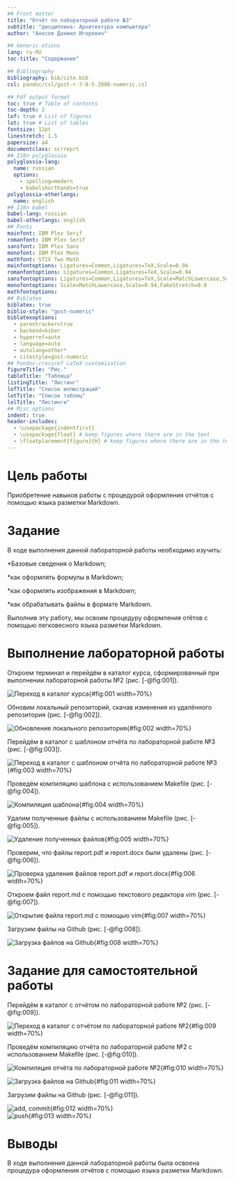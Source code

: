 ```yaml
---
## Front matter
title: "Отчёт по лабораторной работе №3"
subtitle: "дисциплина: Архитектура компьютера"
author: "Аносов Даниил Игоревич"

## Generic otions
lang: ru-RU
toc-title: "Содержание"

## Bibliography
bibliography: bib/cite.bib
csl: pandoc/csl/gost-r-7-0-5-2008-numeric.csl

## Pdf output format
toc: true # Table of contents
toc-depth: 2
lof: true # List of figures
lot: true # List of tables
fontsize: 12pt
linestretch: 1.5
papersize: a4
documentclass: scrreprt
## I18n polyglossia
polyglossia-lang:
  name: russian
  options:
	- spelling=modern
	- babelshorthands=true
polyglossia-otherlangs:
  name: english
## I18n babel
babel-lang: russian
babel-otherlangs: english
## Fonts
mainfont: IBM Plex Serif
romanfont: IBM Plex Serif
sansfont: IBM Plex Sans
monofont: IBM Plex Mono
mathfont: STIX Two Math
mainfontoptions: Ligatures=Common,Ligatures=TeX,Scale=0.94
romanfontoptions: Ligatures=Common,Ligatures=TeX,Scale=0.94
sansfontoptions: Ligatures=Common,Ligatures=TeX,Scale=MatchLowercase,Scale=0.94
monofontoptions: Scale=MatchLowercase,Scale=0.94,FakeStretch=0.9
mathfontoptions:
## Biblatex
biblatex: true
biblio-style: "gost-numeric"
biblatexoptions:
  - parentracker=true
  - backend=biber
  - hyperref=auto
  - language=auto
  - autolang=other*
  - citestyle=gost-numeric
## Pandoc-crossref LaTeX customization
figureTitle: "Рис."
tableTitle: "Таблица"
listingTitle: "Листинг"
lofTitle: "Список иллюстраций"
lotTitle: "Список таблиц"
lolTitle: "Листинги"
## Misc options
indent: true
header-includes:
  - \usepackage{indentfirst}
  - \usepackage{float} # keep figures where there are in the text
  - \floatplacement{figure}{H} # keep figures where there are in the text
---
```


# Цель работы

Приобретение навыков работы с процедурой оформления отчётов с помощью языка разметки Markdown.

# Задание

В ходе выполнения данной лабораторной работы необходимо изучить:

*Базовые сведения о Markdown;

*как оформлять формулы в Markdown;

*как оформлять изображения в Markdown;

*как обрабатывать файлы в формате Markdown.

Выполнив эту работу, мы освоим процедуру оформления отётов с помощью легковесного языка разметки Markdown.

# Выполнение лабораторной работы

Откроем терминал и перейдём в каталог курса, сформированный при выполнении лабораторной работы №2 (рис. [-@fig:001]).

![Переход в каталог курса](image/image-5.png){#fig:001 width=70%}

Обновим локальный репозиторий, скачав изменения из удалённого репозитория (рис. [-@fig:002]).

![Обновление локального репозитория](image/image-6.png){#fig:002 width=70%}

Перейдём в каталог с шаблоном отчёта по лабораторной работе №3 (рис. [-@fig:003]).

![Переход в каталог с шаблоном отчёта по лабораторной работе №3](image/image-7.png){#fig:003 width=70%}

Проведём компиляцию шаблона с использованием Makefile (рис. [-@fig:004]).

![Компиляция шаблона](image/image-9.png){#fig:004 width=70%}

Удалим полученные файлы с использованием Makefile (рис. [-@fig:005]).

![Удаление полученных файлов](image/image-10.png){#fig:005 width=70%}

Проверим, что файлы report.pdf и report.docx были удалены (рис. [-@fig:006]).

![Проверка удаления файлов report.pdf и report.docx](image/image-11.png){#fig:006 width=70%}

Откроем файл report.md с помощью текстового редактора vim (рис. [-@fig:007]).

![Открытие файла report.md с помощью vim](image/image-12.png){#fig:007 width=70%}

Загрузим файлы на Github (рис. [-@fig:008]).

![Загрузка файлов на Github](image/image-13.png){#fig:008 width=70%}

# Задание для самостоятельной работы

Перейдём в каталог с отчётом по лабораторной работе №2 (рис. [-@fig:009]).

![Переход в каталог с отчётом по лабораторной работе №2](image/image-15.png){#fig:009 width=70%}

Проведём компиляцию отчёта по лабораторной работе №2 с использованием Makefile (рис. [-@fig:010]).

![Компиляция отчёта по лабораторной работе №2](image/image-14.png){#fig:010 width=70%}

![Загрузка файлов на Github](image/image-2.png){#fig:011 width=70%}

Загрузим файлы на Github (рис. [-@fig:011]).

![add, commit](image/image-3.png){#fig:012 width=70%}\
![push](image/image-4.png){#fig:013 width=70%}

# Выводы

В ходе выполнения данной лабораторной работы была освоена процедура оформления отчётов с помощью языка разметки Markdown.
